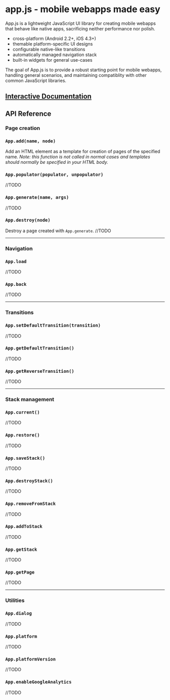 app.js - mobile webapps made easy
=================================

App.js is a lightweight JavaScript UI library for creating mobile webapps that behave like native apps, sacrificing neither performance nor polish.

* cross-platform (Android 2.2+, iOS 4.3+)
* themable platform-specific UI designs
* configurable native-like transitions
* automatically managed navigation stack
* built-in widgets for general use-cases

The goal of App.js is to provide a robust starting point for mobile webapps, handling general scenarios, and maintaining compatiblity with other common JavaScript libraries.



[Interactive Documentation](http://code.kik.com/app/)
-------------------------



API Reference
-------------


### Page creation

### `App.add(name, node)`

Add an HTML element as a template for creation of pages of the specified name. *Note: this function is not called in normal cases and templates should normally be specified in your HTML body.*

### `App.populator(populator, unpopulator)`

//TODO

### `App.generate(name, args)`

//TODO

### `App.destroy(node)`

Destroy a page created with `App.generate`.
//TODO


---


### Navigation

### `App.load`

//TODO

### `App.back`

//TODO


---


### Transitions

### `App.setDefaultTransition(transition)`

//TODO

### `App.getDefaultTransition()`

//TODO

### `App.getReverseTransition()`

//TODO


---


### Stack management

### `App.current()`

//TODO

### `App.restore()`

//TODO

### `App.saveStack()`

//TODO

### `App.destroyStack()`

//TODO

### `App.removeFromStack`

//TODO

### `App.addToStack`

//TODO

### `App.getStack`

//TODO

### `App.getPage`

//TODO


---


### Utilities

### `App.dialog`

//TODO

### `App.platform`

//TODO

### `App.platformVersion`

//TODO

### `App.enableGoogleAnalytics`

//TODO
